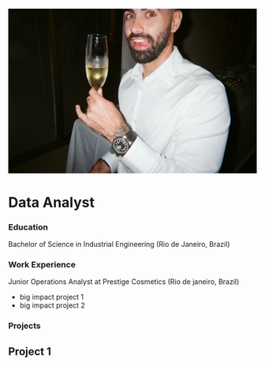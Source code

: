 ![Logo](https://github.com/juliorodrigues97/portfolio/blob/main/assets/000095900004.jpg?raw=true)

# Data Analyst

### Education
Bachelor of Science in Industrial Engineering (Rio de Janeiro, Brazil)

### Work Experience
Junior Operations Analyst at Prestige Cosmetics (Rio de janeiro, Brazil)
- big impact project 1
- big impact project 2

### Projects 
Project 1 
- 
